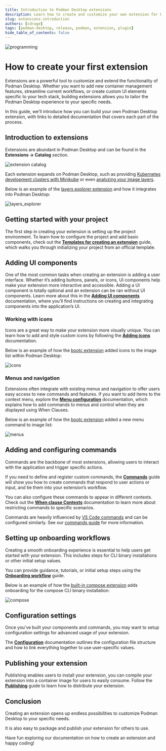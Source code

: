 ```yaml
---
title: Introduction to Podman Desktop extensions
description: Learn how to create and customize your own extension for Podman Desktop
slug: extensions-introduction
authors: [cdrage]
tags: [podman-desktop, release, podman, extension, plugin]
hide_table_of_contents: false
---
```


![programming](img/creating-an-extension/programming.png)

# How to create your first extension

Extensions are a powerful tool to customize and extend the functionality of Podman Desktop. Whether you want to add new container management features, streamline current workflows, or create custom UI elements specific to your tech stack, building extensions allows you to tailor the Podman Desktop experience to your specific needs.

In this guide, we'll introduce how you can build your own Podman Desktop extension, with links to detailed documentation that covers each part of the process.

## Introduction to extensions

Extensions are abundant in Podman Desktop and can be found in the **Extensions -> Catalog** section.

![extension catalog](img/podman-desktop-release-1.10/extension-catalog.png)

Each extension expands on Podman Desktop, such as providing [Kubernetes development clusters with Minikube](https://github.com/containers/podman-desktop-extension-minikube) or even [analyzing your image layers](https://github.com/containers/podman-desktop-extension-layers-explorer).

Below is an example of the [layers explorer extension](https://github.com/containers/podman-desktop-extension-layers-explorer) and how it integrates into Podman Desktop:

![layers_explorer](img/creating-an-extension/layers_explorer.png)

## Getting started with your project

The first step in creating your extension is setting up the project environment. To learn how to configure the project and add basic components, check out the **[Templates for creating an extension](/docs/extensions/templates)** guide, which walks you through initializing your project from an official template.

## Adding UI components

One of the most common tasks when creating an extension is adding a user interface. Whether it’s adding buttons, panels, or icons, UI components help make your extension more interactive and accessible. Adding a UI component is totally optional and an extension can be ran without UI components. Learn more about this in the **[Adding UI components](/docs/extensions/developing/adding-ui-components)** documentation, where you’ll find instructions on creating and integrating components into the application’s UI.

### Working with icons

Icons are a great way to make your extension more visually unique. You can learn how to add and style custom icons by following the **[Adding icons](/docs/extensions/developing/adding-icons)** documentation.

Below is an example of how the [bootc extension](https://github.com/containers/podman-desktop-extension-bootc) added icons to the image list within Podman Desktop:

![icons](img/creating-an-extension/icons.png)

### Menus and navigation

Extensions often integrate with existing menus and navigation to offer users easy access to new commands and features. If you want to add items to the context menu, explore the **[Menu configuration](/docs/extensions/developing/menu)** documentation, which explains how to add commands to menus and control when they are displayed using When Clauses.

Below is an example of how the [bootc extension](https://github.com/containers/podman-desktop-extension-bootc) added a new menu command to image list:

![menus](img/creating-an-extension/menus.png)

## Adding and configuring commands

Commands are the backbone of most extensions, allowing users to interact with the application and trigger specific actions.

If you need to define and register custom commands, the **[Commands](/docs/extensions/developing/commands)** guide will show you how to create commands that respond to user actions or input, and tie them into your extension’s workflow.

You can also configure these commands to appear in different contexts. Check out the **[When clause Contexts](/docs/extensions/developing/when-clause-context)** documentation to learn more about restricting commands to specific scenarios.

Commands are heavily influenced by [VS Code commands](https://code.visualstudio.com/api/extension-guides/command) and can be configured similarly. See our [commands guide](/docs/extensions/developing/commands) for more information.

## Setting up onboarding workflows

Creating a smooth onboarding experience is essential to help users get started with your extension. This includes steps for CLI binary installations or other initial setup values.

You can provide guidance, tutorials, or initial setup steps using the **[Onboarding workflow](/docs/extensions/developing/onboarding-workflow)** guide.

Below is an example of how the [built-in compose extension](https://github.com/containers/podman-desktop/tree/main/extensions/compose) adds onboarding for the compose CLI binary installation:

![compose](img/creating-an-extension/compose.png)

## Configuration settings

Once you’ve built your components and commands, you may want to setup configuration settings for advanced usage of your extension.

The **[Configuration](/docs/extensions/developing/config)** documentation outlines the configuration file structure and how to link everything together to use user-specific values.

## Publishing your extension

Publishing enables users to install your extension, you can compile your extension into a container image for users to easily consume. Follow the **[Publishing](/docs/extensions/publish)** guide to learn how to distribute your extension.

## Conclusion

Creating an extension opens up endless possibilities to customize Podman Desktop to your specific needs.

It is also easy to package and publish your extension for others to use.

Have fun exploring our documentation on how to create an extension and happy coding!
